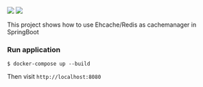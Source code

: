 ![](https://img.shields.io/badge/jdk-1.8-green.svg)
![](https://img.shields.io/badge/docker--compose-1.9.0-blue.svg)

This project shows how to use Ehcache/Redis as cachemanager in SpringBoot

### Run application

```
$ docker-compose up --build
```

Then visit `http://localhost:8080`
